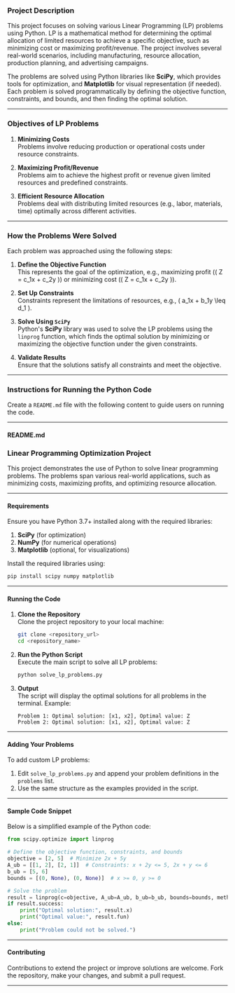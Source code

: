 ### Project Description

This project focuses on solving various Linear Programming (LP) problems using Python. LP is a mathematical method for determining the optimal allocation of limited resources to achieve a specific objective, such as minimizing cost or maximizing profit/revenue. The project involves several real-world scenarios, including manufacturing, resource allocation, production planning, and advertising campaigns.

The problems are solved using Python libraries like **SciPy**, which provides tools for optimization, and **Matplotlib** for visual representation (if needed). Each problem is solved programmatically by defining the objective function, constraints, and bounds, and then finding the optimal solution.

---

### Objectives of LP Problems

1. **Minimizing Costs**  
   Problems involve reducing production or operational costs under resource constraints.

2. **Maximizing Profit/Revenue**  
   Problems aim to achieve the highest profit or revenue given limited resources and predefined constraints.

3. **Efficient Resource Allocation**  
   Problems deal with distributing limited resources (e.g., labor, materials, time) optimally across different activities.

---

### How the Problems Were Solved

Each problem was approached using the following steps:

1. **Define the Objective Function**  
   This represents the goal of the optimization, e.g., maximizing profit (\( Z = c_1x + c_2y \)) or minimizing cost (\( Z = c_1x + c_2y \)).

2. **Set Up Constraints**  
   Constraints represent the limitations of resources, e.g., \( a_1x + b_1y \leq d_1 \).

3. **Solve Using `SciPy`**  
   Python's **SciPy** library was used to solve the LP problems using the `linprog` function, which finds the optimal solution by minimizing or maximizing the objective function under the given constraints.

4. **Validate Results**  
   Ensure that the solutions satisfy all constraints and meet the objective.

---

### Instructions for Running the Python Code

Create a `README.md` file with the following content to guide users on running the code.

---

#### README.md

### Linear Programming Optimization Project

This project demonstrates the use of Python to solve linear programming problems. The problems span various real-world applications, such as minimizing costs, maximizing profits, and optimizing resource allocation.

---

#### Requirements

Ensure you have Python 3.7+ installed along with the required libraries:

1. **SciPy** (for optimization)
2. **NumPy** (for numerical operations)
3. **Matplotlib** (optional, for visualizations)

Install the required libraries using:

```bash
pip install scipy numpy matplotlib
```

---

#### Running the Code

1. **Clone the Repository**  
   Clone the project repository to your local machine:

   ```bash
   git clone <repository_url>
   cd <repository_name>
   ```

2. **Run the Python Script**  
   Execute the main script to solve all LP problems:

   ```bash
   python solve_lp_problems.py
   ```

3. **Output**  
   The script will display the optimal solutions for all problems in the terminal. Example:

   ```
   Problem 1: Optimal solution: [x1, x2], Optimal value: Z
   Problem 2: Optimal solution: [x1, x2], Optimal value: Z
   ```

---

#### Adding Your Problems

To add custom LP problems:

1. Edit `solve_lp_problems.py` and append your problem definitions in the `problems` list.
2. Use the same structure as the examples provided in the script.

---

#### Sample Code Snippet

Below is a simplified example of the Python code:

```python
from scipy.optimize import linprog

# Define the objective function, constraints, and bounds
objective = [2, 5]  # Minimize 2x + 5y
A_ub = [[1, 2], [2, 1]]  # Constraints: x + 2y <= 5, 2x + y <= 6
b_ub = [5, 6]
bounds = [(0, None), (0, None)]  # x >= 0, y >= 0

# Solve the problem
result = linprog(c=objective, A_ub=A_ub, b_ub=b_ub, bounds=bounds, method="highs")
if result.success:
    print("Optimal solution:", result.x)
    print("Optimal value:", result.fun)
else:
    print("Problem could not be solved.")
```

---

#### Contributing

Contributions to extend the project or improve solutions are welcome. Fork the repository, make your changes, and submit a pull request.

--- 
